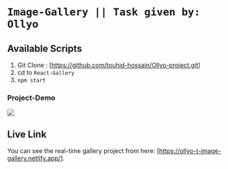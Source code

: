 # `Image-Gallery || Task given by: Ollyo`

## Available Scripts
1. Git Clone : [https://github.com/touhid-hossain/Ollyo-project.git]
2. cd to `React-Gallery `
3. `npm start`

### Project-Demo
 <img src="Downloaded%20files/design/desktop-preview.jpg" width="" height=""> 

## Live Link

You can see the real-time gallery project from here: [https://ollyo-t-image-gallery.netlify.app/].


